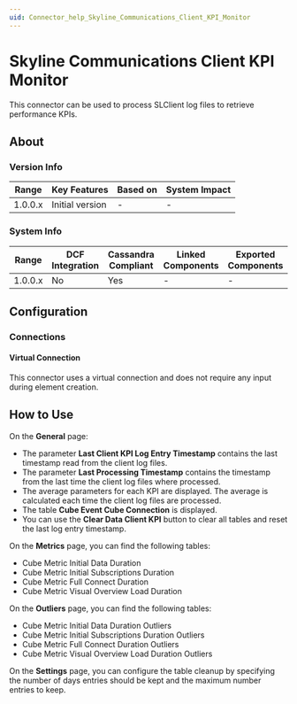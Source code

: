 ```yaml
---
uid: Connector_help_Skyline_Communications_Client_KPI_Monitor
---
```


# Skyline Communications Client KPI Monitor

This connector can be used to process SLClient log files to retrieve performance KPIs.

## About

### Version Info

| Range     | Key Features     | Based on     | System Impact     |
|-----------|------------------|--------------|-------------------|
| 1.0.0.x   | Initial version  | -            | -                 |

### System Info

| Range     | DCF Integration     | Cassandra Compliant     | Linked Components     | Exported Components     |
|-----------|---------------------|-------------------------|-----------------------|-------------------------|
| 1.0.0.x   | No                  | Yes                     | -                     | -                       |

## Configuration

### Connections

#### Virtual Connection

This connector uses a virtual connection and does not require any input during element creation.

## How to Use

On the **General** page:

- The parameter **Last Client KPI Log Entry Timestamp** contains the last timestamp read from the client log files.
- The parameter **Last Processing Timestamp** contains the timestamp from the last time the client log files where processed.
- The average parameters for each KPI are displayed. The average is calculated each time the client log files are processed.
- The table **Cube Event Cube Connection** is displayed.
- You can use the **Clear Data Client KPI** button to clear all tables and reset the last log entry timestamp.

On the **Metrics** page, you can find the following tables:

- Cube Metric Initial Data Duration
- Cube Metric Initial Subscriptions Duration
- Cube Metric Full Connect Duration
- Cube Metric Visual Overview Load Duration

On the **Outliers** page, you can find the following tables:

- Cube Metric Initial Data Duration Outliers
- Cube Metric Initial Subscriptions Duration Outliers
- Cube Metric Full Connect Duration Outliers
- Cube Metric Visual Overview Load Duration Outliers

On the **Settings** page, you can configure the table cleanup by specifying the number of days entries should be kept and the maximum number entries to keep.
